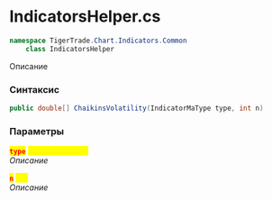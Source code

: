 
# IndicatorsHelper.cs
```csharp
namespace TigerTrade.Chart.Indicators.Common  
    class IndicatorsHelper
```

Описание

### Синтаксис
```csharp
public double[] ChaikinsVolatility(IndicatorMaType type, int n)
```

### Параметры  
<mark style="color:red;">**`type`**</mark> <mark style="color:yellow;">`IndicatorMaType`</mark>  
 *Описание*  
  
<mark style="color:red;">**`n`**</mark> <mark style="color:yellow;">`int`</mark>  
 *Описание*  
  

                    
                    